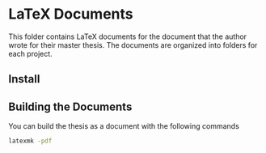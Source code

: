 # LaTeX Documents

This folder contains LaTeX documents for the document that the author wrote for
their master thesis. The documents are organized into folders for each project.

## Install



## Building the Documents

You can build the thesis as a document with the following commands

```bash
latexmk -pdf
```